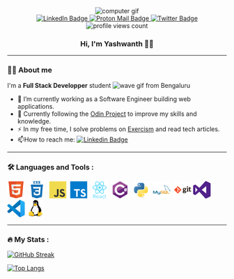 <div id="header" align="center">
  <img src="https://media.giphy.com/media/v1.Y2lkPTc5MGI3NjExODlsOWp5b2w5ODZ6enE4eXphZ3c3azVidThxMGppcGxucWZqZm4wYyZlcD12MV9pbnRlcm5hbF9naWZfYnlfaWQmY3Q9cw/juua9i2c2fA0AIp2iq/giphy.gif" alt="computer gif" width="200"/>
  <div id="badges">
    <a href="https://www.linkedin.com/in/yashwanth1012">
      <img src="https://img.shields.io/badge/LinkedIn-0077B5?style=for-the-badge&logo=linkedin&logoColor=white" alt="LinkedIn Badge"/>
    </a>
    <a href="mailto:pyaswanth4@gmail.com">
      <img src="https://img.shields.io/badge/ProtonMail-8B89CC?style=for-the-badge&logo=protonmail&logoColor=white" alt="Proton Mail Badge">
    </a>
    <a href="https://twitter.com/PYaswanthreddy">
      <img src="https://img.shields.io/badge/Twitter-1DA1F2?style=for-the-badge&logo=twitter&logoColor=white" alt="Twitter Badge"/>
    </a>
  </div>
  <img src="https://komarev.com/ghpvc/?username=nineInchClous&style=flat-square&color=blue" alt="profile views count"/>
  
  ### Hi, I'm Yashwanth 👋🏻
</div>

---

### 👨‍💻 About me
I'm a **Full Stack Developper** student <img src="https://media.giphy.com/media/v1.Y2lkPTc5MGI3NjExN2FyMHk5b3liZWV3MGk3eTA2cG0zNmZkM2YybDV2NnF1Ym42ampkbyZlcD12MV9pbnRlcm5hbF9naWZfYnlfaWQmY3Q9cw/iJUhSOR9agCiXPFBqu/giphy.gif" alt="wave gif" width="30"> from Bengaluru 
- :telescope: I’m currently working as a Software Engineer building web applications.
- :seedling: Currently following the <a href="https://www.theodinproject.com/">Odin Project</a> to improve my skills and knowledge.
- :zap: In my free time, I solve problems on <a href="https://exercism.org/">Exercism</a> and read tech articles.
- :mailbox:How to reach me: [![Linkedin Badge](https://img.shields.io/badge/ProtonMail-8B89CC?style=flat&logo=protonmail&logoColor=white)](mailto:pyaswanth4@gmail.com)

---

### :hammer_and_wrench: Languages and Tools :
<div>
  <img src="https://github.com/devicons/devicon/blob/master/icons/html5/html5-original.svg" title="HTML5" alt="HTML" width="40" height="40"/>&nbsp;
  <img src="https://github.com/devicons/devicon/blob/master/icons/css3/css3-plain-wordmark.svg"  title="CSS3" alt="CSS" width="40" height="40"/>&nbsp;
<!--   <img src="https://github.com/devicons/devicon/blob/master/icons/sass/sass-original.svg"  title="Sass" alt="Sass" width="40" height="40"/>&nbsp; -->
  <img src="https://github.com/devicons/devicon/blob/master/icons/javascript/javascript-original.svg" title="JavaScript" alt="JavaScript" width="40" height="40"/>&nbsp;
  <img src="https://github.com/devicons/devicon/blob/master/icons/typescript/typescript-original.svg" title="TypeScript" alt="TypeScript" width="40" height="40"/>&nbsp;
  <img src="https://github.com/devicons/devicon/blob/master/icons/react/react-original-wordmark.svg" title="React" alt="React" width="40" height="40"/>&nbsp;
  <!--<img src="https://github.com/devicons/devicon/blob/master/icons/nodejs/nodejs-original-wordmark.svg" title="NodeJS" alt="NodeJS" width="40" height="40"/>&nbsp;-->
  <img src="https://github.com/devicons/devicon/blob/master/icons/csharp/csharp-original.svg" title="C#"  alt="C#" width="40" height="40"/>&nbsp;
  <img src="https://github.com/devicons/devicon/blob/master/icons/python/python-original.svg" title="Python"  alt="Python" width="40" height="40"/>&nbsp;
  <img src="https://github.com/devicons/devicon/blob/master/icons/mysql/mysql-original-wordmark.svg" title="MySQL"  alt="MySQL" width="40" height="40"/>&nbsp;
  <img src="https://github.com/devicons/devicon/blob/master/icons/git/git-original-wordmark.svg" title="Git" **alt="Git" width="40" height="40"/>
  <img src="https://github.com/devicons/devicon/blob/master/icons/visualstudio/visualstudio-plain.svg" title="Visual Studio" **alt="Visual Studio" width="40" height="40"/>
  <img src="https://github.com/devicons/devicon/blob/master/icons/vscode/vscode-original.svg" title="VSCode" **alt="VSCode" width="40" height="40"/>
  <img src="https://github.com/devicons/devicon/blob/master/icons/linux/linux-original.svg" title="Linux" **alt="Linux" width="40" height="40"/>
</div>

---

### :fire: My Stats :
[![GitHub Streak](http://github-readme-streak-stats.herokuapp.com?user=nineInchClous&theme=dark&background=000000)](https://git.io/streak-stats)

[![Top Langs](https://github-readme-stats.vercel.app/api/top-langs/?username=nineInchClous&layout=compact&theme=vision-friendly-dark)](https://github.com/anuraghazra/github-readme-stats)






<!--
**nineInchClous/nineInchClous** is a ✨ _special_ ✨ repository because its `README.md` (this file) appears on your GitHub profile.

Here are some ideas to get you started:

- 🔭 I’m currently working on ...
- 🌱 I’m currently learning ...
- 👯 I’m looking to collaborate on ...
- 🤔 I’m looking for help with ...
- 💬 Ask me about ...
- 📫 How to reach me: ...
- 😄 Pronouns: ...
- ⚡ Fun fact: ...
-->

